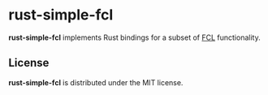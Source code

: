# rust-simple-fcl

**rust-simple-fcl** implements Rust bindings for a subset of
[FCL](https://github.com/mariusmuja/flann) functionality.

## License

**rust-simple-fcl** is distributed under the MIT license.
